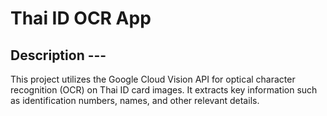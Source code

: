 # Thai ID OCR App 
## Description ---
This project utilizes the Google Cloud Vision API for optical character recognition (OCR) on Thai ID card images. It extracts key information such as identification numbers, names, and other relevant details.
